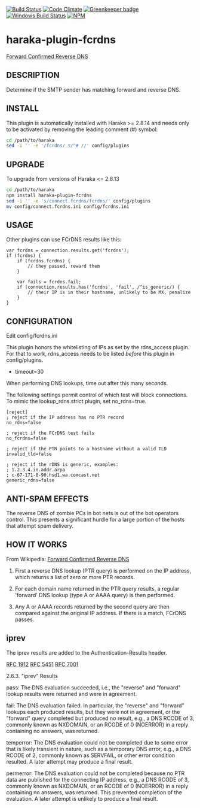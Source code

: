 [![Build Status][ci-img]][ci-url]
[![Code Climate][clim-img]][clim-url]
[![Greenkeeper badge][gk-img]][gk-url]
[![Windows Build Status][ci-win-img]][ci-win-url]
[![NPM][npm-img]][npm-url]
<!-- doesn't work in haraka plugins... yet. [![Code Coverage][cov-img]][cov-url]-->


# haraka-plugin-fcrdns

[Forward Confirmed Reverse DNS](http://en.wikipedia.org/wiki/FCrDNS)

## DESCRIPTION

Determine if the SMTP sender has matching forward and reverse DNS.

## INSTALL

This plugin is automatically installed with Haraka >= 2.8.14 and needs only to be
activated by removing the leading comment (#) symbol:

```sh
cd /path/to/haraka
sed -i '' -e '/fcrdns/ s/^# //' config/plugins
```

## UPGRADE

To upgrade from versions of Haraka <= 2.8.13

```sh
cd /path/to/haraka
npm install haraka-plugin-fcrdns
sed -i '' -e 's/connect.fcrdns/fcrdns/' config/plugins
mv config/connect.fcrdns.ini config/fcrdns.ini
```

## USAGE

Other plugins can use FCrDNS results like this:

    var fcrdns = connection.results.get('fcrdns');
    if (fcrdns) {
        if (fcrdns.fcrdns) {
            // they passed, reward them
        }

        var fails = fcrdns.fail;
        if (connection.results.has('fcrdns', 'fail', /^is_generic/) {
            // their IP is in their hostname, unlikely to be MX, penalize
        }
    }


## CONFIGURATION

Edit config/fcrdns.ini

This plugin honors the whitelisting of IPs as set by the rdns\_access plugin.
For that to work, rdns\_access needs to be listed *before* this plugin in
config/plugins.

* timeout=30

When performing DNS lookups, time out after this many seconds.

The following settings permit control of which test will block connections. To
mimic the lookup\_rdns.strict plugin, set no\_rdns=true.

    [reject]
    ; reject if the IP address has no PTR record
    no_rdns=false

    ; reject if the FCrDNS test fails
    no_fcrdns=false

    ; reject if the PTR points to a hostname without a valid TLD
    invalid_tld=false

    ; reject if the rDNS is generic, examples:
    ; 1.2.3.4.in.addr.arpa
    ; c-67-171-0-90.hsd1.wa.comcast.net
    generic_rdns=false


## ANTI-SPAM EFFECTS

The reverse DNS of zombie PCs in bot nets is out of the bot operators control.
This presents a significant hurdle for a large portion of the hosts that
attempt spam delivery.


## HOW IT WORKS

From Wikipedia: [Forward Confirmed Reverse DNS](http://en.wikipedia.org/wiki/FCrDNS)

1. First a reverse DNS lookup (PTR query) is performed on the IP address,
   which returns a list of zero or more PTR records.

2. For each domain name returned in the PTR query results, a regular
   'forward' DNS lookup (type A or AAAA query) is then performed.

3. Any A or AAAA records returned by the second query are then compared
   against the original IP address. If there is a match, FCrDNS passes.


## iprev

The iprev results are added to the Authentication-Results header.

[RFC 1912](http://www.ietf.org/rfc/rfc1912.txt)
[RFC 5451](http://www.ietf.org/rfc/rfc5451.txt)
[RFC 7001](http://tools.ietf.org/html/rfc7001#section-3)

2.6.3.  "iprev" Results

   pass:  The DNS evaluation succeeded, i.e., the "reverse" and
      "forward" lookup results were returned and were in agreement.

   fail:  The DNS evaluation failed.  In particular, the "reverse" and
      "forward" lookups each produced results, but they were not in
      agreement, or the "forward" query completed but produced no
      result, e.g., a DNS RCODE of 3, commonly known as NXDOMAIN, or an
      RCODE of 0 (NOERROR) in a reply containing no answers, was
      returned.

   temperror:  The DNS evaluation could not be completed due to some
      error that is likely transient in nature, such as a temporary DNS
      error, e.g., a DNS RCODE of 2, commonly known as SERVFAIL, or
      other error condition resulted.  A later attempt may produce a
      final result.

   permerror:  The DNS evaluation could not be completed because no PTR
      data are published for the connecting IP address, e.g., a DNS
      RCODE of 3, commonly known as NXDOMAIN, or an RCODE of 0 (NOERROR)
      in a reply containing no answers, was returned.  This prevented
      completion of the evaluation.  A later attempt is unlikely to
      produce a final result.


<!-- leave these buried at the bottom of the document -->
[ci-img]: https://travis-ci.org/haraka/haraka-plugin-fcrdns.svg
[ci-url]: https://travis-ci.org/haraka/haraka-plugin-fcrdns
[ci-win-img]: https://ci.appveyor.com/api/projects/status/xayl14cyhj8o834s?svg=true
[ci-win-url]: https://ci.appveyor.com/project/msimerson/haraka-plugin-fcrdns
[cov-img]: https://codecov.io/github/haraka/haraka-plugin-fcrdns/coverage.svg
[cov-url]: https://codecov.io/github/haraka/haraka-plugin-fcrdns
[clim-img]: https://codeclimate.com/github/haraka/haraka-plugin-fcrdns/badges/gpa.svg
[clim-url]: https://codeclimate.com/github/haraka/haraka-plugin-fcrdns
[gk-img]: https://badges.greenkeeper.io/haraka/haraka-plugin-fcrdns.svg
[gk-url]: https://greenkeeper.io/
[npm-img]: https://nodei.co/npm/haraka-plugin-fcrdns.png
[npm-url]: https://www.npmjs.com/package/haraka-plugin-fcrdns
